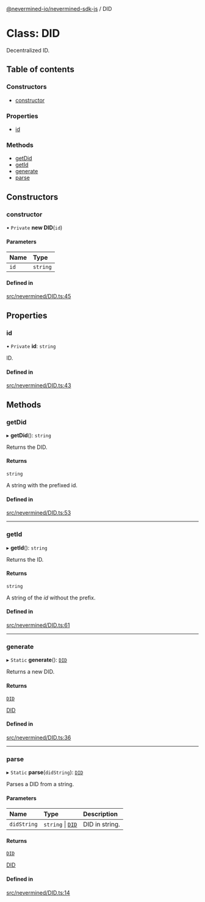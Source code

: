 [@nevermined-io/nevermined-sdk-js](../code-reference.md) / DID

# Class: DID

Decentralized ID.

## Table of contents

### Constructors

- [constructor](DID.md#constructor)

### Properties

- [id](DID.md#id)

### Methods

- [getDid](DID.md#getdid)
- [getId](DID.md#getid)
- [generate](DID.md#generate)
- [parse](DID.md#parse)

## Constructors

### constructor

• `Private` **new DID**(`id`)

#### Parameters

| Name | Type |
| :------ | :------ |
| `id` | `string` |

#### Defined in

[src/nevermined/DID.ts:45](https://github.com/nevermined-io/sdk-js/blob/be45ac6/src/nevermined/DID.ts#L45)

## Properties

### id

• `Private` **id**: `string`

ID.

#### Defined in

[src/nevermined/DID.ts:43](https://github.com/nevermined-io/sdk-js/blob/be45ac6/src/nevermined/DID.ts#L43)

## Methods

### getDid

▸ **getDid**(): `string`

Returns the DID.

#### Returns

`string`

A string with the prefixed id.

#### Defined in

[src/nevermined/DID.ts:53](https://github.com/nevermined-io/sdk-js/blob/be45ac6/src/nevermined/DID.ts#L53)

___

### getId

▸ **getId**(): `string`

Returns the ID.

#### Returns

`string`

A string of the _id_ without the prefix.

#### Defined in

[src/nevermined/DID.ts:61](https://github.com/nevermined-io/sdk-js/blob/be45ac6/src/nevermined/DID.ts#L61)

___

### generate

▸ `Static` **generate**(): [`DID`](DID.md)

Returns a new DID.

#### Returns

[`DID`](DID.md)

[DID](DID.md)

#### Defined in

[src/nevermined/DID.ts:36](https://github.com/nevermined-io/sdk-js/blob/be45ac6/src/nevermined/DID.ts#L36)

___

### parse

▸ `Static` **parse**(`didString`): [`DID`](DID.md)

Parses a DID from a string.

#### Parameters

| Name | Type | Description |
| :------ | :------ | :------ |
| `didString` | `string` \| [`DID`](DID.md) | DID in string. |

#### Returns

[`DID`](DID.md)

[DID](DID.md)

#### Defined in

[src/nevermined/DID.ts:14](https://github.com/nevermined-io/sdk-js/blob/be45ac6/src/nevermined/DID.ts#L14)
